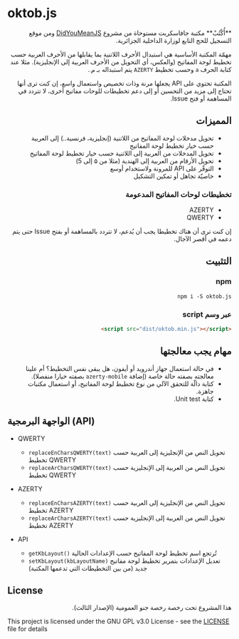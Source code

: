 # oktob.js 

<div dir="rtl">
**أُكْتُبْ** مكتبة جافاسكربت مستوحاة من مشروع <a href="https://github.com/ASammour/DidYouMeanJS">DidYouMeanJS</a> ومن موقع التسجيل للحج التابع لوزارة الداخلية الجزائرية. 

مهمّة المكتبة الأساسية هي استبدال الأحرف اللاتنية بما يقابلها من الأحرف العربية حسب تخطيط لوحة المفاتيح (والعكس، أي التحويل من الأحرف العربية إلى الإنجليزية). مثلا عند كتابة الحرف `a` وحسب تخطيط `AZERTY` يتم استبداله بـ `ض` .

المكتبة تحتوي على API يجعلها مرنة وذات تخصيص واستعمال واسع، إن كنت ترى أنها تحتاج إلى مزيد من التحسين أو إلى دعم تخطيطات للوحات مفاتيح أخرى، ﻻ تتردد في المساهمة أو فتح Issue.

## المميزات

* تحويل مدخلات لوحة المفاتيح من اللاتنية (إنجليزية، فرنسية..) إلى العربية حسب خيار تخطيط لوحة المفاتيح
* تحويل المدخلات من العربية إلى اللاتنية حسب خيار تخطيط لوحة المفاتيح
* تحويل الأرقام من العربية إلى الهندية (مثلا من ۵ إلى 5)
* التوفّر على API للمرونة ولاستخدام أوسع
* خاصيّة تجاهل أو تمكين التشكيل

### تخطيطات لوحات المفاتيح المدعومة

* AZERTY
* QWERTY

إن كنت ترى أن هناك تخطيطا يجب أن يُدعم، ﻻ تتردد بالمساهمة أو بفتح Issue حتى يتم دعمه في أقصر الآجال.

## التثبيت

### npm

`npm i -S oktob.js`

### عبر وسم script

```html
<script src="dist/oktob.min.js"></script>
```

## مهام يجب معالجتها

- في حالة استعمال جهاز أندرويد أو أيفون، هل يبقى نفس التخطيط؟ أم علينا معالجته بصفته حالة خاصة (إضافة `azerty-mobile`  بصفته خيارا منفصلا).
- كتابة دالّة للتحقق الآلي من نوع تخطيط لوحة المفاتيح، أو استعمال مكتبات جاهزة.
- كتابة Unit test.


</div>

## الواجهة البرمجية (API)

* QWERTY
    * `replaceEnCharsQWERTY(text)` تحويل النص من الإنجليزية إلى العربية حسب تخطيط QWERTY
    * `replaceArCharsQWERTY(text)` تحويل النص من العربية إلى الإنجليزية حسب تخطيط QWERTY
* AZERTY
    * `replaceEnCharsAZERTY(text)` تحويل النص من الإنجليزية إلى العربية حسب تخطيط AZERTY
    * `replaceArCharsAZERTY(text)` تحويل النص من العربية إلى الإنجليزية حسب تخطيط AZERTY

* API
    * `getKbLayout()` تُرتجع اسم تخطيط لوحة المفاتيح حسب الإعدادات الحالية
    * `setKbLayout(kbLayoutName)` تعديل الإعدادات بتمرير تخطيط لوحة مفاتيح جديد (من بين التخطيطات التي تدعمها المكتبة)

## License

<p dir="rtl">
هذا المشروع تحت رخصة رخصة جنو العمومية (الإصدار الثالث).
</p>

This project is licensed under the GNU GPL v3.0 License - see the [LICENSE](./LICENSE) file for details
